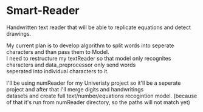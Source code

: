 ﻿# Smart-Reader

Handwritten text reader that will be able to replicate equations and detect drawings.

My current plan is to develop algorithm to split words into seperate characters and than pass them to Model.<br>
I need to restructure my textReader so that model only recognites characters and data_preprocessor only send words<br>
seperated into individual characters to it.<br>

I'll be using numReader for my Univeristy project so it'll be a seperate project and after that I'll merge digits and handwritings<br>
datasets and create full text/number/equations recogintion model. (because of that it's run from numReader directory, so the paths will not match yet)